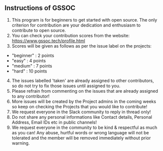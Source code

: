 ## Instructions of GSSOC
1. This program is for beginners to get started with open source. The only criterion for contribution are your dedication and enthusiasm to contribute to open source.
2. You can check your contribution scores from the website:
https://www.gssoc.tech/profile.html
3. Scores will be given as follows as per the issue label on the projects:
* "beginner"    : 2 points
* "easy"        : 4 points
* "medium"      : 7 points
* "hard"        : 10 points

4. The issues labelled 'taken' are already assigned to other contributors, so do not try to fix those issues until assigned to you.
5. Please refrain from commenting on the issues that are already assigned to any contributor!
6. More issues will be created  by the Project admins in the coming weeks so keep on checking the Projects that you would like to contribute!
7. We request everyone in the Slack community to reply in thread only!
8. Do not share any personal informations like Contact details, Personal Address,  Email IDs etc in public channels!
9. We request everyone in the community to be kind & respectful as much as you can! Any abuse, hurtful words or wrong language will not be tolerated and the member will be removed immediately without prior warning.
